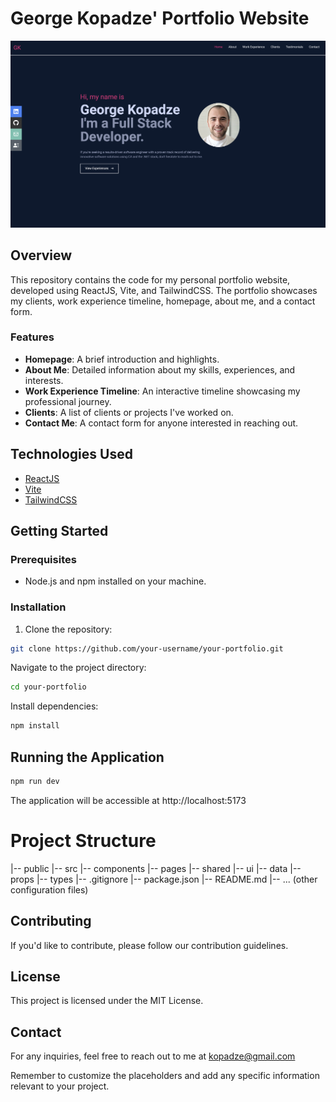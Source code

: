 # George Kopadze' Portfolio Website

![Portfolio Preview](screen.png)

## Overview

This repository contains the code for my personal portfolio website, developed using ReactJS, Vite, and TailwindCSS. The portfolio showcases my clients, work experience timeline, homepage, about me, and a contact form.

### Features

- **Homepage**: A brief introduction and highlights.
- **About Me**: Detailed information about my skills, experiences, and interests.
- **Work Experience Timeline**: An interactive timeline showcasing my professional journey.
- **Clients**: A list of clients or projects I've worked on.
- **Contact Me**: A contact form for anyone interested in reaching out.

## Technologies Used

- [ReactJS](https://reactjs.org/)
- [Vite](https://vitejs.dev/)
- [TailwindCSS](https://tailwindcss.com/)

## Getting Started

### Prerequisites

- Node.js and npm installed on your machine.

### Installation

1. Clone the repository:

```bash
git clone https://github.com/your-username/your-portfolio.git
```

Navigate to the project directory:

```bash
cd your-portfolio
```

Install dependencies:

```bash
npm install
```

## Running the Application

```bash
npm run dev
```

The application will be accessible at http://localhost:5173

# Project Structure

|-- public
|-- src
|-- components
|-- pages
|-- shared
|-- ui
|-- data
|-- props
|-- types
|-- .gitignore
|-- package.json
|-- README.md
|-- ... (other configuration files)

## Contributing

If you'd like to contribute, please follow our contribution guidelines.

## License

This project is licensed under the MIT License.

## Contact

For any inquiries, feel free to reach out to me at kopadze@gmail.com

Remember to customize the placeholders and add any specific information relevant to your project.
